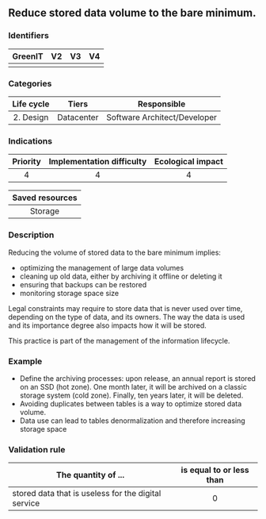 ## Reduce stored data volume to the bare minimum.

### Identifiers

| GreenIT | V2  | V3  | V4  |
| :-----: | :-: | :-: | :-: |
|         |     |     |     |

### Categories

| Life cycle |   Tiers    |         Responsible          |
| :--------: | :--------: | :--------------------------: |
| 2. Design  | Datacenter | Software Architect/Developer |

### Indications

| Priority | Implementation difficulty | Ecological impact |
| :------: | :-----------------------: | :---------------: |
|    4     |             4             |         4         |

| Saved resources |
| :-------------: |
|     Storage     |

### Description

Reducing the volume of stored data to the bare minimum implies:

- optimizing the management of large data volumes
- cleaning up old data, either by archiving it offline or deleting it
- ensuring that backups can be restored
- monitoring storage space size

Legal constraints may require to store data that is never used over time, depending on the type of data, and its owners.
The way the data is used and its importance degree also impacts how it will be stored.

This practice is part of the management of the information lifecycle.

### Example

- Define the archiving processes: upon release, an annual report is stored on an SSD (hot zone). One month later, it will be archived on a classic storage system (cold zone). Finally, ten years later, it will be deleted.
- Avoiding duplicates between tables is a way to optimize stored data volume.
- Data use can lead to tables denormalization and therefore increasing storage space

### Validation rule

| The quantity of ...                                 | is equal to or less than |
| --------------------------------------------------- | :----------------------: |
| stored data that is useless for the digital service |            0             |
